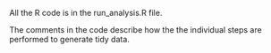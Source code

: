 All the R code is in the run_analysis.R file.

The comments in the code describe how the the individual steps are performed to generate tidy data.